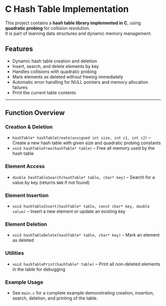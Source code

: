 # C Hash Table Implementation

This project contains a **hash table library implemented in C**, using **quadratic probing** for collision resolution.  
It is part of learning data structures and dynamic memory management.

## Features

- Dynamic hash table creation and deletion
- Insert, search, and delete elements by key
- Handles collisions with quadratic probing
- Mark elements as deleted without freeing immediately
- Automatic error handling for NULL pointers and memory allocation failures
- Print the current table contents

---

## Function Overview

### Creation & Deletion
- `hashTable* hashTableCreate(unsigned int size, int c1, int c2)` – Create a new hash table with given size and quadratic probing constants
- `void hashTableFree(hashTable* table)` – Free all memory used by the hash table

### Element Access
- `double hashTableSearch(hashTable* table, char* key)` – Search for a value by key (returns `NAN` if not found)

### Element Insertion
- `void hashTableInsert(hashTable* table, const char* key, double value)` – Insert a new element or update an existing key

### Element Deletion
- `void hashTableDelete(hashTable* table, char* key)` – Mark an element as deleted

### Utilities
- `void hashTablePrint(hashTable* table)` – Print all non-deleted elements in the table for debugging

### Example Usage
- See `main.c` for a complete example demonstrating creation, insertion, search, deletion, and printing of the table.

